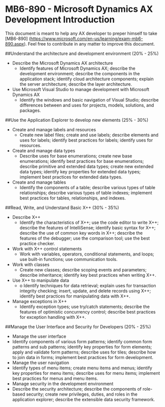 # 	MB6-890 - Microsoft Dynamics AX Development Introduction

This document is meant to help any AX developer to preper himself to take [MB6-890] (https://www.microsoft.com/en-us/learning/exam-mb6-890.aspx).
Feel free to contribute in any matter to improve this document.

##Understand the architecture and development environment (20% - 25%)
* Describe the Microsoft Dynamics AX architecture 
  * Identify features of Microsoft Dynamics AX; describe the development environment; describe the components in the application stack; identify cloud architecture components; explain the server architecture; describe the layer architecture.
* Use Microsoft Visual Studio to manage development with Microsoft Dynamics AX
  * Identify the windows and basic navigation of Visual Studio; describe differences between and uses for projects, models, solutions, and packages.
  
##Use the Application Explorer to develop new elements (25% - 30%)
* Create and manage labels and resources 
  * Create new label files; create and use labels; describe elements and uses for labels; identify best practices for labels; identify uses for resources.
* Create and manage data types  
  * Describe uses for base enumerations; create new base enumerations; identify best practices for base enumerations; describe primitive and extended data types; create new extended data types; identify key properties for extended data types; implement best practices for extended data types.
* Create and manage tables
  * Identify the components of a table; describe various types of table relationships; describe various types of table indexes; implement best practices for tables, relationships, and indexes.
  
##Read, Write, and Understand Basic X++ (30% - 35%)
* Describe X++
  * Identify the characteristics of X++; use the code editor to write X++; describe the features of IntelliSense; identify basic syntax for X++; describe the use of common key words in X++; describe the features of the debugger; use the comparison tool; use the best practice checker.
* Work with X++ control statements
  * Work with variables, operators, conditional statements, and loops; use built-in functions; use communication tools.
* Work with classes
  *	Create new classes; describe scoping events and parameters; describe inheritance; identify key best practices when writing X++.
* Use X++ to manipulate data
  * o	Identify techniques for data retrieval; explain uses for transaction integrity checking; insert, update, and delete records using X++; identify best practices for manipulating data with X++.
* Manage exceptions in X++
  * Identify exception types; use try/catch statements; describe the features of optimistic concurrency control; describe best practices for exception handling with X++.
  
##Manage the User Interface and Security for Developers (20% - 25%)
*	Manage the user interface
  * Identify components of various form patterns; identify common form patterns and sub patterns; identify key properties for form elements; apply and validate form patterns; describe uses for tiles; describe how to join data in forms; implement best practices for form development.
*	Manage the user navigation
  * Identify types of menu items; create menu items and menus; identify key properties for menu items; describe uses for menu items; implement best practices for menus and menu items.
*	Manage security in the development environment
  * Describe the security architecture; describe the components of role-based security; create new privileges, duties, and roles in the application explorer; describe the extensible data security framework.
